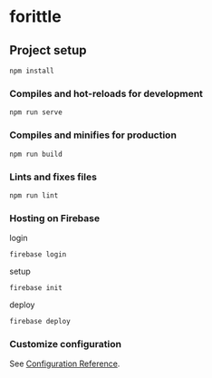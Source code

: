 # forittle

## Project setup

```
npm install
```

### Compiles and hot-reloads for development

```
npm run serve
```

### Compiles and minifies for production

```
npm run build
```

### Lints and fixes files

```
npm run lint
```

### Hosting on Firebase

login

```
firebase login
```

setup

```
firebase init
```

deploy

```
firebase deploy
```

### Customize configuration

See [Configuration Reference](https://cli.vuejs.org/config/).
